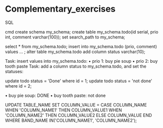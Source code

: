 # Complementary_exercises


SQL

cmd
create schema my_schema;
create table my_schema.todo(id serial, prio int, comment varchar(100));
set search_path to my_schema;

select * from my_schema.todo;
insert into my_schema.todo (prio, comment) values ... ;
alter table my_schema.todo add column status varchar(10);

Task: insert values into my_schema.todo:
• prio 1: buy pie soup
• prio 2: buy tooth paste
Task: add a column status to my_schema.todo, and set the statuses:

update todo status = 'Done' where id = 1;
update todo status = 'not done' where id = 2;

• buy pie soup: DONE
• buy tooth paste: not done

UPDATE TABLE_NAME
SET COLUMN_VALUE 
= CASE COLUMN_NAME
WHEN 'COLUMN_NAME1' THEN COLUMN_VALUE1
WHEN 'COLUMN_NAME2' THEN COLUMN_VALUE2
ELSE COLUMN_VALUE
END
WHERE BAND_NAME IN('COLUMN_NAME1', 'COLUMN_NAME2');
